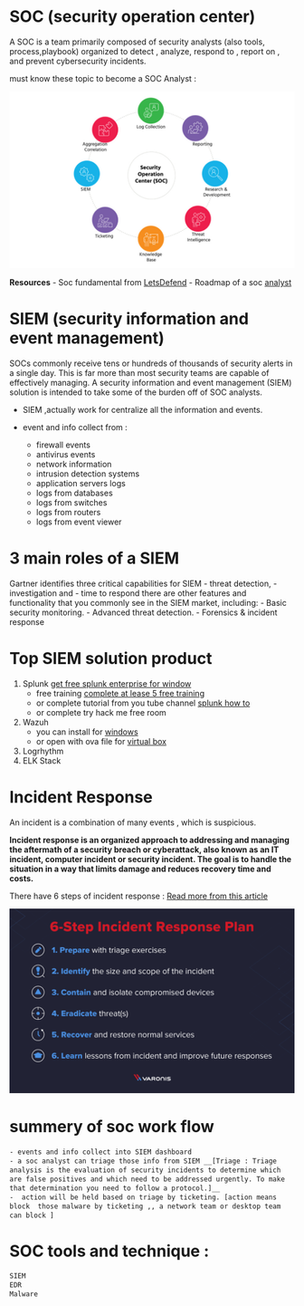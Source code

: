 # SOC (security operation center)
A SOC is a team primarily composed of security analysts (also tools, process,playbook) organized to detect , analyze, respond to , report on , and prevent cybersecurity incidents.

must know these topic to become a SOC Analyst : 

![soc](../Images/soc-analyst.jpg)

**Resources**
    - Soc fundamental from [LetsDefend](https://app.letsdefend.io/training/lessons/soc-fundamentals)
    - Roadmap of a soc [analyst](https://funky-drizzle-b67.notion.site/5cd15d37996c4b5597fcd7e2f4e75323?v=4f9184eb86df463aa62400c930d6ff01)

# SIEM (security information and event management)

SOCs commonly receive tens or hundreds of thousands of security alerts in a single day. This is far more than most security teams are capable of effectively managing. A security information and event management (SIEM) solution is intended to take some of the burden off of SOC analysts.

- SIEM ,actually work for centralize all the information and events.
- event and info collect from :

    - firewall events
    - antivirus events
    - network information
    - intrusion detection systems
    - application servers logs 
    - logs from databases
    - logs from switches
    - logs from routers
    - logs from event viewer

#    3 main roles of a SIEM 

 Gartner identifies three critical capabilities for SIEM 
        - threat detection,
        - investigation and 
        - time to respond
 there are other features and functionality that you commonly see in the SIEM market,
 including: 
        - Basic security monitoring. 
        - Advanced threat detection.
        - Forensics & incident response

# Top SIEM solution product 

1. Splunk [get free splunk enterprise for window](https://www.splunk.com/en_us/download/splunk-enterprise.html)
    - free training [complete at lease 5 free training](https://education.splunk.com/single-subject-courses?301=/single-subject-courses&301=/en_us/training/free-courses/splunk-fundamentals-1.html)
    - or complete tutorial from you tube channel [splunk how to](https://www.youtube.com/@SplunkHowTo/playlists)
    - or complete try hack me free room
2. Wazuh 
    - you can install for [windows](https://wazuh.com/install/)
    - or open with ova file for [virtual box](https://packages.wazuh.com/4.x/vm/wazuh-4.3.10.ova)
3. Logrhythm
4. ELK Stack

# Incident Response
 An incident is a combination of many events , which is suspicious.

**Incident response is an organized approach to addressing and managing the aftermath of a security breach or cyberattack, also known as an IT incident, computer incident or security incident. The goal is to handle the situation in a way that limits damage and reduces recovery time and costs.**

 There have 6 steps of incident response :
 [Read more from this article](https://www.securitymetrics.com/blog/6-phases-incident-response-plan)

 ![incident response](../Images/6-step-incident-response-plan.png)


 # summery of soc work flow 
    - events and info collect into SIEM dashboard
    - a soc analyst can triage those info from SIEM __[Triage : Triage analysis is the evaluation of security incidents to determine which are false positives and which need to be addressed urgently. To make that determination you need to follow a protocol.]__
    -  action will be held based on triage by ticketing. [action means block  those malware by ticketing ,, a network team or desktop team can block ]

# SOC tools and technique :
    SIEM
    EDR
    Malware